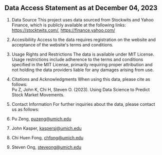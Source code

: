## Data Access Statement as at December 04, 2023

1. Data Source
This project uses data sourced from Stockwits and Yahoo Finance, which is publicly available at the following links: https://stocktwits.com/, https://finance.yahoo.com/

2. Accesibiliity
Access to the data requires registration on the website and acceptance of the website's terms and conditions. 

3. Usage Rights and Restrictions
The data is available under MIT License. Usage restrictions include adherence to the terms and conditions specified in the MIT License, primarily requiring proper attribution and not holding the data providers liable for any damages arising from use. 

3. Citations and Acknowledgments
When using this data, please cite as follows: \
Pu Z, John K, Chi H, Steven O. (2023). Using Data Science to Predict Stock Market Movements.

5. Contact Information
For further inquiries about the data, please contact us as follows: 
1. Pu Zeng, puzeng@umich.edu
2. John Kasper, kaspersj@umich.edu
3. Chi Huen Fong, chfong@umich.edu
4. Steven Ong, steveong@umich.edu
